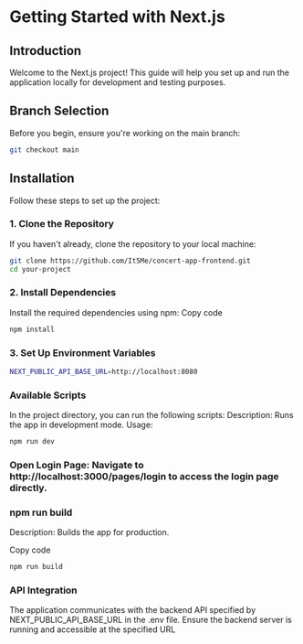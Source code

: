 # Getting Started with Next.js

## Introduction

Welcome to the Next.js project! This guide will help you set up and run the application locally for development and testing purposes.

## Branch Selection

Before you begin, ensure you're working on the main branch:

```bash
git checkout main
```

## Installation

Follow these steps to set up the project:

### 1. Clone the Repository

If you haven't already, clone the repository to your local machine:

```bash
git clone https://github.com/It5Me/concert-app-frontend.git
cd your-project
```

### 2. Install Dependencies

Install the required dependencies using npm:
Copy code

```bash
npm install
```

### 3. Set Up Environment Variables

```bash
NEXT_PUBLIC_API_BASE_URL=http://localhost:8080
```

### Available Scripts

In the project directory, you can run the following scripts:
Description: Runs the app in development mode.
Usage:
```bash
npm run dev
```

###  Open Login Page: Navigate to http://localhost:3000/pages/login to access the login page directly.




### npm run build
Description: Builds the app for production.

Copy code
```bash
npm run build
```



### API Integration
The application communicates with the backend API specified by NEXT_PUBLIC_API_BASE_URL in the .env file.
Ensure the backend server is running and accessible at the specified URL
